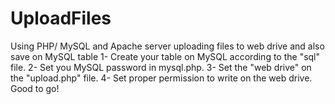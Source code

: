 # UploadFiles
Using PHP/ MySQL and Apache server uploading files to web drive and also save on MySQL table
1- Create your table on MySQL according to the "sql" file. 
2- Set you MySQL password in mysql.php.
3- Set the "web drive" on the "upload.php" file.
4- Set proper permission to write on the web drive.
Good to go!
